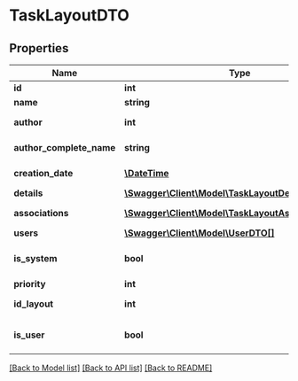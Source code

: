 # TaskLayoutDTO

## Properties
Name | Type | Description | Notes
------------ | ------------- | ------------- | -------------
**id** | **int** | Identifier | [optional] 
**name** | **string** | Name | [optional] 
**author** | **int** | Author Identifier | [optional] 
**author_complete_name** | **string** | Author Name | [optional] 
**creation_date** | [**\DateTime**](\DateTime.md) | Creation Date | [optional] 
**details** | [**\Swagger\Client\Model\TaskLayoutDetailDTO[]**](TaskLayoutDetailDTO.md) | Details | [optional] 
**associations** | [**\Swagger\Client\Model\TaskLayoutAssociationDTO[]**](TaskLayoutAssociationDTO.md) | Association Fields | [optional] 
**users** | [**\Swagger\Client\Model\UserDTO[]**](UserDTO.md) | Users | [optional] 
**is_system** | **bool** | Task Layout is of system | [optional] 
**priority** | **int** | Priority | [optional] 
**id_layout** | **int** | Layout Identifier | [optional] 
**is_user** | **bool** | Task Layout is user layout | [optional] 

[[Back to Model list]](../README.md#documentation-for-models) [[Back to API list]](../README.md#documentation-for-api-endpoints) [[Back to README]](../README.md)


